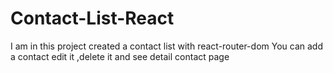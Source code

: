 # Contact-List-React
I am in this project created a contact list with react-router-dom
You can add a contact edit it ,delete it and see detail contact page
